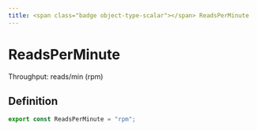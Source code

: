 ```yaml
---
title: <span class="badge object-type-scalar"></span> ReadsPerMinute
---
```

# <span class="badge object-type-scalar"></span> ReadsPerMinute

Throughput: reads/min (rpm)

## Definition

```typescript
export const ReadsPerMinute = "rpm";

```
